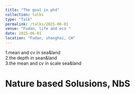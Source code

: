 ```yaml
---
title: "The goal in phd"
collection: talks
type: "Talk"
permalink: /talks/2025-06-01
venue: "Fudan, life and eco "
date: 2025-06-01
location: "Fudan, shanghai, CH"
---
```


1.mean and cv in sea&land  
2.the depth in sean&land  
3.the mean and cv in scale sea&land   


# Nature based Solusions, NbS

